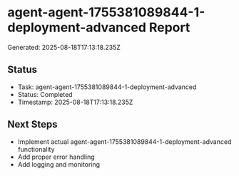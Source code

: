 # agent-agent-1755381089844-1-deployment-advanced Report

Generated: 2025-08-18T17:13:18.235Z

## Status
- Task: agent-agent-1755381089844-1-deployment-advanced
- Status: Completed
- Timestamp: 2025-08-18T17:13:18.235Z

## Next Steps
- Implement actual agent-agent-1755381089844-1-deployment-advanced functionality
- Add proper error handling
- Add logging and monitoring
